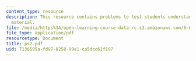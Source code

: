 ```yaml
---
content_type: resource
description: This resource contains problems to test students understanding of course
  material.
file: /media/https%3A/open-learning-course-data-rc.s3.amazonaws.com/6-630-electromagnetics-fall-2006/7136595afd97025899e1ca5dcc61f197_ps2.pdf
file_type: application/pdf
resourcetype: Document
title: ps2.pdf
uid: 7136595a-fd97-0258-99e1-ca5dcc61f197
---
```

